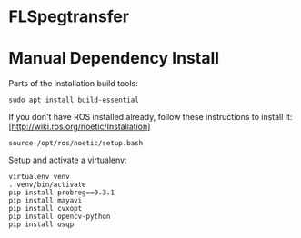 # FLSpegtransfer

# Manual Dependency Install

Parts of the installation build tools:

    sudo apt install build-essential

If you don't have ROS installed already, follow these instructions to install it:  [http://wiki.ros.org/noetic/Installation]

    source /opt/ros/noetic/setup.bash

Setup and activate a virtualenv:

    virtualenv venv
    . venv/bin/activate
    pip install probreg==0.3.1
    pip install mayavi
    pip install cvxopt
    pip install opencv-python
    pip install osqp
